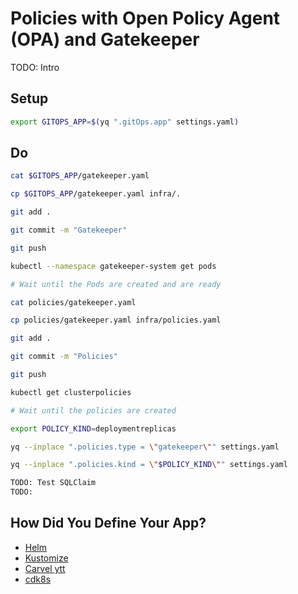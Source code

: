 # Policies with Open Policy Agent (OPA) and Gatekeeper

TODO: Intro

## Setup

```bash
export GITOPS_APP=$(yq ".gitOps.app" settings.yaml)
```

## Do

```bash
cat $GITOPS_APP/gatekeeper.yaml

cp $GITOPS_APP/gatekeeper.yaml infra/.

git add . 

git commit -m "Gatekeeper"

git push

kubectl --namespace gatekeeper-system get pods

# Wait until the Pods are created and are ready

cat policies/gatekeeper.yaml

cp policies/gatekeeper.yaml infra/policies.yaml

git add .

git commit -m "Policies"

git push

kubectl get clusterpolicies

# Wait until the policies are created

export POLICY_KIND=deploymentreplicas

yq --inplace ".policies.type = \"gatekeeper\"" settings.yaml

yq --inplace ".policies.kind = \"$POLICY_KIND\"" settings.yaml

TODO: Test SQLClaim
TODO: 
```

## How Did You Define Your App?

* [Helm](helm.md)
* [Kustomize](kustomize.md)
* [Carvel ytt](carvel.md)
* [cdk8s](cdk8s.md)
